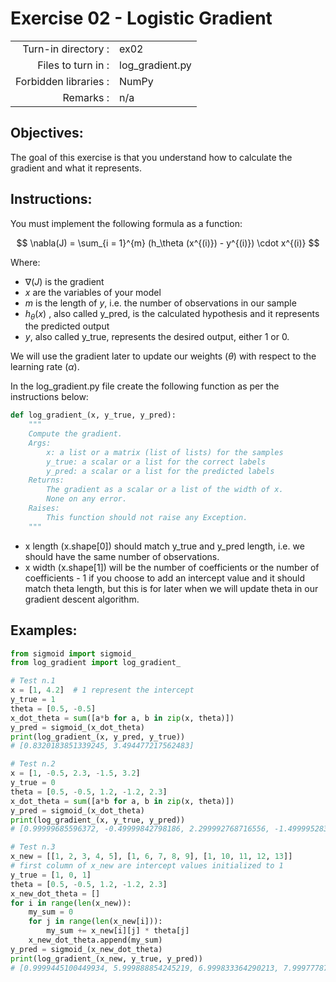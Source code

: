 # Exercise 02 - Logistic Gradient

|                         |                         |
| -----------------------:| ----------------------- |
|   Turn-in directory :   |  ex02                   |
|   Files to turn in :    |  log_gradient.py        |
|   Forbidden libraries : |  NumPy                  |
|   Remarks :             |  n/a                    |

## Objectives:

The goal of this exercise is that you understand how to calculate the gradient and what it represents.


## Instructions:

You must implement the following formula as a function:  
 
 $$
\nabla(J) = \sum_{i = 1}^{m} (h_\theta (x^{(i)}) - y^{(i)}) \cdot x^{(i)} 
 $$
 
Where:
* $\nabla(J)$ is the gradient
* $x$ are the variables of your model
* $m$ is the length of $y$, i.e. the number of observations in our sample
* $h_{\theta}(x)$ , also called y_pred, is the calculated hypothesis and it represents the predicted output
* $y$, also called y_true, represents the desired output, either 1 or 0.

We will use the gradient later to update our weights ($\theta$) with respect to the learning rate ($\alpha$).

In the log_gradient.py file create the following function as per the instructions below: 
```python
def log_gradient_(x, y_true, y_pred):
    """
    Compute the gradient.
    Args:
        x: a list or a matrix (list of lists) for the samples
        y_true: a scalar or a list for the correct labels
        y_pred: a scalar or a list for the predicted labels
    Returns: 
        The gradient as a scalar or a list of the width of x.
        None on any error.
    Raises:
        This function should not raise any Exception.
    """
```
  
* x length (x.shape[0]) should match y_true and y_pred length, i.e. we should have the same number of observations.
* x width (x.shape[1]) will be the number of coefficients or the number of coefficients - 1 if you choose to add an intercept value and it should match theta length, but this is for later when we will update theta in our gradient descent algorithm.


## Examples:

```python
from sigmoid import sigmoid_
from log_gradient import log_gradient_

# Test n.1
x = [1, 4.2]  # 1 represent the intercept
y_true = 1
theta = [0.5, -0.5]
x_dot_theta = sum([a*b for a, b in zip(x, theta)])
y_pred = sigmoid_(x_dot_theta)
print(log_gradient_(x, y_pred, y_true))         
# [0.8320183851339245, 3.494477217562483]

# Test n.2
x = [1, -0.5, 2.3, -1.5, 3.2]
y_true = 0
theta = [0.5, -0.5, 1.2, -1.2, 2.3]
x_dot_theta = sum([a*b for a, b in zip(x, theta)])
y_pred = sigmoid_(x_dot_theta)
print(log_gradient_(x, y_true, y_pred))         
# [0.99999685596372, -0.49999842798186, 2.299992768716556, -1.4999952839455801, 3.1999899390839044]

# Test n.3
x_new = [[1, 2, 3, 4, 5], [1, 6, 7, 8, 9], [1, 10, 11, 12, 13]]
# first column of x_new are intercept values initialized to 1
y_true = [1, 0, 1]
theta = [0.5, -0.5, 1.2, -1.2, 2.3]
x_new_dot_theta = []
for i in range(len(x_new)):
    my_sum = 0
    for j in range(len(x_new[i])):
        my_sum += x_new[i][j] * theta[j]
    x_new_dot_theta.append(my_sum)
y_pred = sigmoid_(x_new_dot_theta)
print(log_gradient_(x_new, y_true, y_pred))     
# [0.9999445100449934, 5.999888854245219, 6.999833364290213, 7.999777874335206, 8.999722384380199]
```
